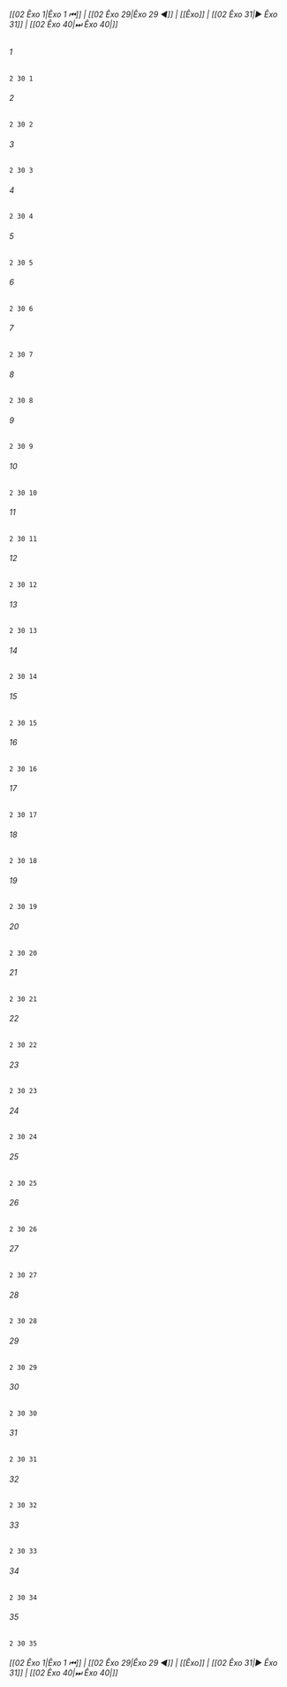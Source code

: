 
###### [[02 Êxo 1|Êxo 1 ⏮]] | [[02 Êxo 29|Êxo 29 ◀]] | [[Êxo]] | [[02 Êxo 31|▶ Êxo 31]] | [[02 Êxo 40|⏭ Êxo 40|]]

###### 1
``` verse
2 30 1 
```
###### 2
``` verse
2 30 2 
```
###### 3
``` verse
2 30 3 
```
###### 4
``` verse
2 30 4 
```
###### 5
``` verse
2 30 5 
```
###### 6
``` verse
2 30 6 
```
###### 7
``` verse
2 30 7 
```
###### 8
``` verse
2 30 8 
```
###### 9
``` verse
2 30 9 
```
###### 10
``` verse
2 30 10 
```
###### 11
``` verse
2 30 11 
```
###### 12
``` verse
2 30 12 
```
###### 13
``` verse
2 30 13 
```
###### 14
``` verse
2 30 14 
```
###### 15
``` verse
2 30 15 
```
###### 16
``` verse
2 30 16 
```
###### 17
``` verse
2 30 17 
```
###### 18
``` verse
2 30 18 
```
###### 19
``` verse
2 30 19 
```
###### 20
``` verse
2 30 20 
```
###### 21
``` verse
2 30 21 
```
###### 22
``` verse
2 30 22 
```
###### 23
``` verse
2 30 23 
```
###### 24
``` verse
2 30 24 
```
###### 25
``` verse
2 30 25 
```
###### 26
``` verse
2 30 26 
```
###### 27
``` verse
2 30 27 
```
###### 28
``` verse
2 30 28 
```
###### 29
``` verse
2 30 29 
```
###### 30
``` verse
2 30 30 
```
###### 31
``` verse
2 30 31 
```
###### 32
``` verse
2 30 32 
```
###### 33
``` verse
2 30 33 
```
###### 34
``` verse
2 30 34 
```
###### 35
``` verse
2 30 35 
```

###### [[02 Êxo 1|Êxo 1 ⏮]] | [[02 Êxo 29|Êxo 29 ◀]] | [[Êxo]] | [[02 Êxo 31|▶ Êxo 31]] | [[02 Êxo 40|⏭ Êxo 40|]]

